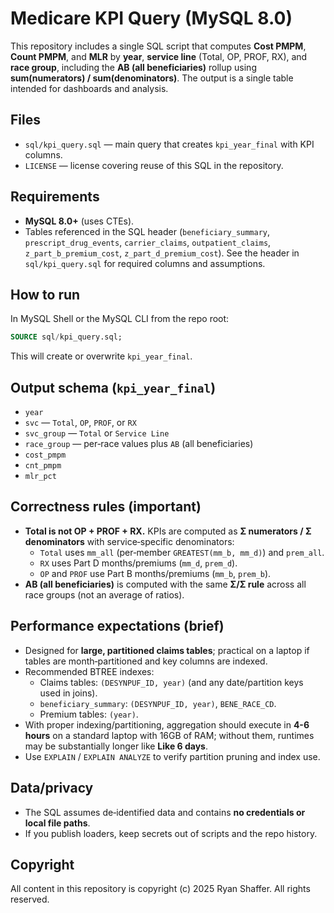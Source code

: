 # Medicare KPI Query (MySQL 8.0)

This repository includes a single SQL script that computes **Cost PMPM**, **Count PMPM**, and **MLR** by **year**, **service line** (Total, OP, PROF, RX), and **race group**, including the **AB (all beneficiaries)** rollup using **sum(numerators) / sum(denominators)**. The output is a single table intended for dashboards and analysis.

## Files
- `sql/kpi_query.sql` — main query that creates `kpi_year_final` with KPI columns.
- `LICENSE` — license covering reuse of this SQL in the repository.

## Requirements
- **MySQL 8.0+** (uses CTEs).
- Tables referenced in the SQL header (`beneficiary_summary`, `prescript_drug_events`, `carrier_claims`, `outpatient_claims`, `z_part_b_premium_cost`, `z_part_d_premium_cost`). See the header in `sql/kpi_query.sql` for required columns and assumptions.

## How to run
In MySQL Shell or the MySQL CLI from the repo root:
```sql
SOURCE sql/kpi_query.sql;
```
This will create or overwrite `kpi_year_final`.

## Output schema (`kpi_year_final`)
- `year`
- `svc` — `Total`, `OP`, `PROF`, or `RX`
- `svc_group` — `Total` or `Service Line`
- `race_group` — per‑race values plus `AB` (all beneficiaries)
- `cost_pmpm`
- `cnt_pmpm`
- `mlr_pct`

## Correctness rules (important)
- **Total is not OP + PROF + RX.** KPIs are computed as **Σ numerators / Σ denominators** with service‑specific denominators:
  - `Total` uses `mm_all` (per‑member `GREATEST(mm_b, mm_d)`) and `prem_all`.
  - `RX` uses Part D months/premiums (`mm_d`, `prem_d`).
  - `OP` and `PROF` use Part B months/premiums (`mm_b`, `prem_b`).
- **AB (all beneficiaries)** is computed with the same **Σ/Σ rule** across all race groups (not an average of ratios).

## Performance expectations (brief)
- Designed for **large, partitioned claims tables**; practical on a laptop if tables are month‑partitioned and key columns are indexed.
- Recommended BTREE indexes:
  - Claims tables: `(DESYNPUF_ID, year)` (and any date/partition keys used in joins).
  - `beneficiary_summary`: `(DESYNPUF_ID, year)`, `BENE_RACE_CD`.
  - Premium tables: `(year)`.
- With proper indexing/partitioning, aggregation should execute in **4-6 hours** on a standard laptop with 16GB of RAM; without them, runtimes may be substantially longer like **Like 6 days**.
- Use `EXPLAIN` / `EXPLAIN ANALYZE` to verify partition pruning and index use.

## Data/privacy
- The SQL assumes de‑identified data and contains **no credentials or local file paths**.
- If you publish loaders, keep secrets out of scripts and the repo history.

## Copyright
All content in this repository is copyright (c) 2025 Ryan Shaffer. All rights reserved.
